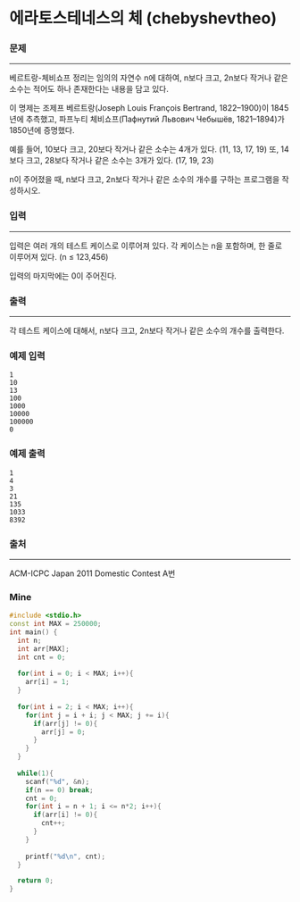 # 에라토스테네스의 체 (chebyshevtheo)



### 문제

------

베르트랑-체비쇼프 정리는 임의의 자연수 n에 대하여, n보다 크고, 2n보다 작거나 같은 소수는 적어도 하나 존재한다는 내용을 담고 있다.

이 명제는 조제프 베르트랑(Joseph Louis François Bertrand, 1822–1900)이 1845년에 추측했고, 파프누티 체비쇼프(Пафнутий Львович Чебышёв, 1821–1894)가 1850년에 증명했다.

예를 들어, 10보다 크고, 20보다 작거나 같은 소수는 4개가 있다. (11, 13, 17, 19) 또, 14보다 크고, 28보다 작거나 같은 소수는 3개가 있다. (17, 19, 23)

n이 주어졌을 때, n보다 크고, 2n보다 작거나 같은 소수의 개수를 구하는 프로그램을 작성하시오. 

### 입력

------

입력은 여러 개의 테스트 케이스로 이루어져 있다. 각 케이스는 n을 포함하며, 한 줄로 이루어져 있다. (n ≤ 123,456)

입력의 마지막에는 0이 주어진다.

 

### 출력

------

각 테스트 케이스에 대해서, n보다 크고, 2n보다 작거나 같은 소수의 개수를 출력한다.

 

### 예제 입력

```
1
10
13
100
1000
10000
100000
0
```

### 예제 출력

```
1
4
3
21
135
1033
8392
```

 

### 출처

------

ACM-ICPC Japan 2011 Domestic Contest A번 



### Mine

```c++
#include <stdio.h>
const int MAX = 250000;
int main() {
  int n;
  int arr[MAX];
  int cnt = 0;
  
  for(int i = 0; i < MAX; i++){
    arr[i] = 1;
  }
  
  for(int i = 2; i < MAX; i++){
    for(int j = i + i; j < MAX; j += i){
      if(arr[j] != 0){
        arr[j] = 0;
      }
    }
  }
  
  while(1){
    scanf("%d", &n);
    if(n == 0) break;
    cnt = 0;
    for(int i = n + 1; i <= n*2; i++){
      if(arr[i] != 0){
        cnt++;
      }
    }
    
    printf("%d\n", cnt);
  }

  return 0;
}
```

